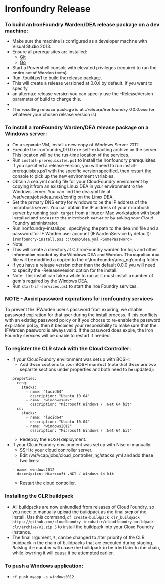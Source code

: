 
Ironfoundry Release
==========

### To build an IronFoundry Warden/DEA release package on a dev machine:
* Make sure the machine is configured as a developer machine with Visual Studio 2013.
* Ensure all prerequisites are installed:
  * [Git](http://git-scm.com/)
  * [Go](http://golang.org/)
* Start a Powershell console with elevated privileges (required to run the entire set of Warden tests).
* Run .\build.ps1 to build the release package.  
*   This will create a release versioned at 0.0.0 by default.  If you want to specify 
*   an alternate release version you can specify use the -ReleaseVersion parameter of build to change this.
*
* The resulting release package is at ./release/ironfoundry_0.0.0.exe (or whatever your chosen release version is)

### To install a IronFoundry Warden/DEA release package on a Windows server:
* On a separate VM, install a new copy of Windows Server 2012.
* Execute the ironfoundry_0.0.0.exe self-extracting archive on the server.  This location will be the run-time location of the services.
* Run `install-prerequisites.ps1` to install the Ironfoundry prerequisites.  If you specified a release version, you will need to run install-prerequisites.ps1 with the specific version specified, then restart the console to pick up the new environment variables.
* Obtain a dea.yml config file for your CloudFoundry environment by copying it from an existing Linux DEA in your environment to the Windows server. You can find the dea.yml file at /var/vcap/jobs/dea_next/config on the Linux DEA.
* Set the primary DNS entry for windows to be the IP address of the
  microbosh server. You can obtain the IP address of your microbosh
  server by running `bosh target` from a linux or Mac workstation with bosh installed and access to
  the microbosh server or by asking your Cloud Foundry administrator.
* Run ironfoundry-install.ps1, specifying the path to the dea.yml file and a password for IF Warden user account (IFWardenService by default):
`ironfoundry-install.ps1 c:\temp\dea.yml <SomePassword>`
* Note:
 * This will create a directory at C:\IronFoundry warden for logs and other information needed by the Windows DEA and Warden.  The supplied dea file will be modified a copied to the c:\IronFoundry\dea_ng\config folder.
  * If you have a release version other than the default 0.0.0 you will need to specify the -ReleaseVersion option for the install.
  * Note: This install can take a while to run as it must install a number of gem's required by the Windows DEA.
* Run `start-if-services.ps1` to start the Iron Foundry services.

### NOTE - Avoid password expirations for ironfoundry services
To prevent the IFWarden user's password from expiring, we disable
password expiration for that user during the install process. If this
conflicts with an existing password policy or if you choose to
re-enable the password expiration policy, then it becomes your
responsibility to make sure that the IFWarden password is always
valid. If the password does expire, the Iron Foundry services will be
unable to restart if needed.

### To register the CLR stack with the Cloud Controller:
* If your CloudFoundry environment was set up with BOSH:
  * Add these sections to your BOSH manifest (note that these are two separate sections under properties and both need to be updated):
  ```
  properties:
    ccng:
      stacks:
        - name: "lucid64"
          description: "Ubuntu 10.04"    
        - name: "windows2012"
          description: "Microsoft Windows / .Net 64 bit"
    cc:
      stacks:
        - name: "lucid64"
          description: "Ubuntu 10.04"    
        - name: "windows2012"
          description: "Microsoft Windows / .Net 64 bit"
  ```
  * Redeploy the BOSH deployment.
* If your CloudFoundry environment was set up with Nise or manually:
  * SSH to your cloud controller server.
  * Edit /var/vcap/jobs/cloud_controller_ng/stacks.yml and add these two lines:
  ```
  - name: windows2012
    description: Microsoft .NET / Windows 64-bit
  ```
  * Restart the cloud controller.

### Installing the CLR buildpack
* All buildpacks are now unbundled from releases of Cloud Foundry, so you need to manually upload the buildpack as the final step of the install. Use this command, `cf create-buildpack clr_buildpack https://github.com/cloudfoundry-incubator/cloudfoundry-buildpack-clr/archive/v1.zip 5` to install the buildpack into your Cloud Foundry instance. 
* The final argument, `5`, can be changed to alter priority of the CLR buidpack in the chain of buildpacks that are executed during staging. Raising the number will cause the buildpack to be tried later in the chain, while lowering it will cause it be attempted earlier.

### To push a Windows application:
* `cf push myapp -s windows2012`
